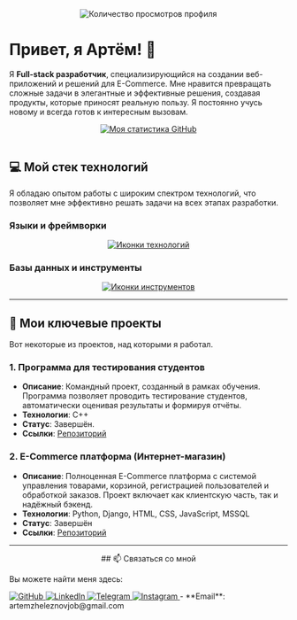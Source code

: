 <div align="center">
  <img src="https://komarev.com/ghpvc/?username=sigvame&style=for-the-badge" alt="Количество просмотров профиля" />
</div>

# Привет, я Артём! 👋

Я **Full-stack разработчик**, специализирующийся на создании веб-приложений и решений для E-Commerce. Мне нравится превращать сложные задачи в элегантные и эффективные решения, создавая продукты, которые приносят реальную пользу. Я постоянно учусь новому и всегда готов к интересным вызовам.

<div align="center">
  <a href="https://github.com/sigvame?tab=repositories">
    <img src="https://github-readme-stats.vercel.app/api?username=sigvame&show_icons=true&theme=dark" alt="Моя статистика GitHub" />
  </a>
</div>

<br>

## 💻 Мой стек технологий

Я обладаю опытом работы с широким спектром технологий, что позволяет мне эффективно решать задачи на всех этапах разработки.

### Языки и фреймворки
<p align="center">
  <a href="https://skillicons.dev">
    <img src="https://skillicons.dev/icons?i=cpp,python,django,html,css,js,react,bootstrap" alt="Иконки технологий" />
  </a>
</p>

### Базы данных и инструменты
<p align="center">
  <a href="https://skillicons.dev">
    <img src="https://skillicons.dev/icons?i=mysql,sqlite,git,vscode,docker,figma" alt="Иконки инструментов" />
  </a>
</p>

---

## 🚀 Мои ключевые проекты

Вот некоторые из проектов, над которыми я работал.

### 1. Программа для тестирования студентов
- **Описание**: Командный проект, созданный в рамках обучения. Программа позволяет проводить тестирование студентов, автоматически оценивая результаты и формируя отчёты.
- **Технологии**: C++
- **Статус**: Завершён.
- **Ссылки**: [Репозиторий](https://github.com/sigvame/student-testing-program)

### 2. E-Commerce платформа (Интернет-магазин)
- **Описание**: Полноценная E-Commerce платформа с системой управления товарами, корзиной, регистрацией пользователей и обработкой заказов. Проект включает как клиентскую часть, так и надёжный бэкенд.
- **Технологии**: Python, Django, HTML, CSS, JavaScript, MSSQL
- **Статус**: Завершён
- **Ссылки**: [Репозиторий](https://github.com/sigvame/e-commerce-platform)

---



<p align="center">
  ## 📫 Связаться со мной

  Вы можете найти меня здесь:

  <a href="https://github.com/sigvame" target="_blank">
    <img src="https://img.shields.io/badge/GitHub-100000?style=for-the-badge&logo=github&logoColor=white" alt="GitHub" />
  </a>
  <a href="https://www.linkedin.com/in/artemzheleznov" target="_blank">
    <img src="https://img.shields.io/badge/LinkedIn-0077B5?style=for-the-badge&logo=linkedin&logoColor=white" alt="LinkedIn" />
  </a>
  <a href="https://t.me/kaiseloff" target="_blank">
    <img src="https://img.shields.io/badge/Telegram-26A5E4?style=for-the-badge&logo=telegram&logoColor=white" alt="Telegram" />
  </a>
  <a href="https://www.instagram.com/artemzheleznov" target="_blank">
    <img src="https://img.shields.io/badge/Instagram-E4405F?style=for-the-badge&logo=instagram&logoColor=white" alt="Instagram" />
  </a>
  - **Email**: artemzheleznovjob@gmail.com
</p>


